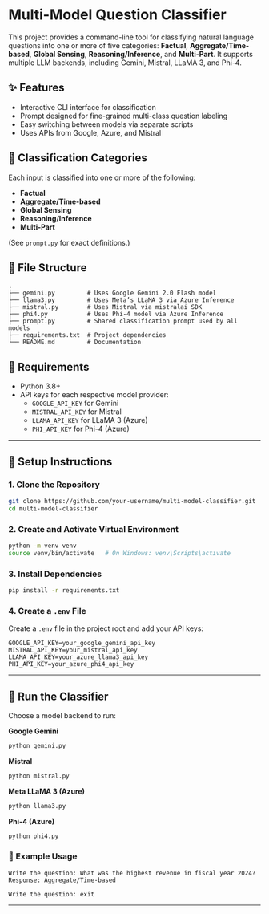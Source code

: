 # Multi-Model Question Classifier

This project provides a command-line tool for classifying natural language questions into one or more of five categories: **Factual**, **Aggregate/Time-based**, **Global Sensing**, **Reasoning/Inference**, and **Multi-Part**. It supports multiple LLM backends, including Gemini, Mistral, LLaMA 3, and Phi-4.

## ✨ Features

- Interactive CLI interface for classification  
- Prompt designed for fine-grained multi-class question labeling  
- Easy switching between models via separate scripts  
- Uses APIs from Google, Azure, and Mistral  

## 🧠 Classification Categories

Each input is classified into one or more of the following:

- **Factual**  
- **Aggregate/Time-based**  
- **Global Sensing**  
- **Reasoning/Inference**  
- **Multi-Part**  

(See `prompt.py` for exact definitions.)

## 📁 File Structure

```plaintext
.
├── gemini.py         # Uses Google Gemini 2.0 Flash model
├── llama3.py         # Uses Meta’s LLaMA 3 via Azure Inference
├── mistral.py        # Uses Mistral via mistralai SDK
├── phi4.py           # Uses Phi-4 model via Azure Inference
├── prompt.py         # Shared classification prompt used by all models
├── requirements.txt  # Project dependencies
└── README.md         # Documentation
```

## 🧪 Requirements

- Python 3.8+
- API keys for each respective model provider:
  - `GOOGLE_API_KEY` for Gemini  
  - `MISTRAL_API_KEY` for Mistral  
  - `LLAMA_API_KEY` for LLaMA 3 (Azure)  
  - `PHI_API_KEY` for Phi-4 (Azure)

---

## 🔧 Setup Instructions

### 1. Clone the Repository

```bash
git clone https://github.com/your-username/multi-model-classifier.git
cd multi-model-classifier
```

### 2. Create and Activate Virtual Environment

```bash
python -m venv venv
source venv/bin/activate   # On Windows: venv\Scripts\activate
```

### 3. Install Dependencies

```bash
pip install -r requirements.txt
```

### 4. Create a `.env` File

Create a `.env` file in the project root and add your API keys:

```env
GOOGLE_API_KEY=your_google_gemini_api_key
MISTRAL_API_KEY=your_mistral_api_key
LLAMA_API_KEY=your_azure_llama3_api_key
PHI_API_KEY=your_azure_phi4_api_key
```

---

## 🚀 Run the Classifier

Choose a model backend to run:

**Google Gemini**
```bash
python gemini.py
```

**Mistral**
```bash
python mistral.py
```

**Meta LLaMA 3 (Azure)**
```bash
python llama3.py
```

**Phi-4 (Azure)**
```bash
python phi4.py
```

### 🧾 Example Usage

```plaintext
Write the question: What was the highest revenue in fiscal year 2024?
Response: Aggregate/Time-based

Write the question: exit
```

---
